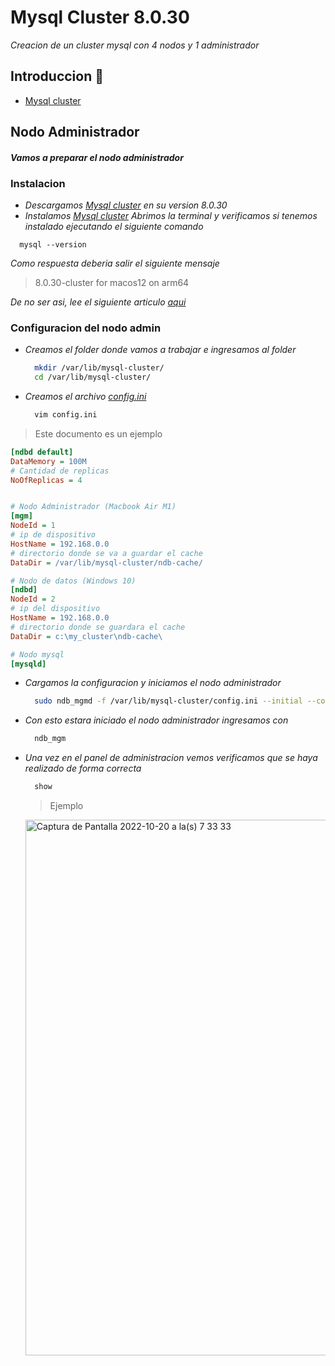 # Mysql Cluster 8.0.30 
_Creacion de un cluster mysql con 4 nodos y 1 administrador_

## Introduccion 🚀
* [Mysql cluster](https://downloads.mysql.com/archives/cluster/)

## Nodo Administrador
#### _Vamos a preparar el nodo administrador_
 
 ### Instalacion
 * _Descargamos [Mysql cluster](https://downloads.mysql.com/archives/cluster/) en su version 8.0.30_
 * _Instalamos [Mysql cluster](https://downloads.mysql.com/archives/cluster/)_
_Abrimos la terminal y verificamos si tenemos instalado ejecutando el siguiente comando_
``` shell 
  mysql --version
```
_Como respuesta deberia salir el siguiente mensaje_
> 8.0.30-cluster for macos12 on arm64

_De no ser asi, lee el siguiente articulo [aqui](https://stackoverflow.com/questions/35858052/how-to-fix-command-not-found-mysql-in-zsh)_

### Configuracion del nodo admin
* _Creamos el folder donde vamos a trabajar e ingresamos al folder_
  ```sh
    mkdir /var/lib/mysql-cluster/
    cd /var/lib/mysql-cluster/
  ```
* _Creamos el archivo [config.ini](https://github.com/sonnymijael/mysql-cluster-8.0.30/blob/4d98b0db2caa695413324ef72e40b647c8436803/config.ini)_
  ```sh
    vim config.ini
  ```
> Este documento es un ejemplo
  ```ini
  [ndbd default]
  DataMemory = 100M
  # Cantidad de replicas
  NoOfReplicas = 4 


  # Nodo Administrador (Macbook Air M1)
  [mgm]
  NodeId = 1 
  # ip de dispositivo
  HostName = 192.168.0.0
  # directorio donde se va a guardar el cache
  DataDir = /var/lib/mysql-cluster/ndb-cache/

  # Nodo de datos (Windows 10)
  [ndbd]
  NodeId = 2
  # ip del dispositivo
  HostName = 192.168.0.0
  # directorio donde se guardara el cache
  DataDir = c:\my_cluster\ndb-cache\

  # Nodo mysql 
  [mysqld]
  ```
* _Cargamos la configuracion y iniciamos el nodo administrador_
  ```sh
    sudo ndb_mgmd -f /var/lib/mysql-cluster/config.ini --initial --configdir=/var/lib/mysql-cluster/
  ```
* _Con esto estara iniciado el nodo administrador ingresamos con_ 
  ```sh
    ndb_mgm
  ```

* _Una vez en el panel de administracion vemos verificamos que se haya realizado de forma correcta_
  ```sh
    show
  ```
   > Ejemplo
   <img width="857" alt="Captura de Pantalla 2022-10-20 a la(s) 7 33 33" src="https://user-images.githubusercontent.com/98063818/200134804-111ccf5a-4a5b-4403-8687-50896cccbecc.png">
  
